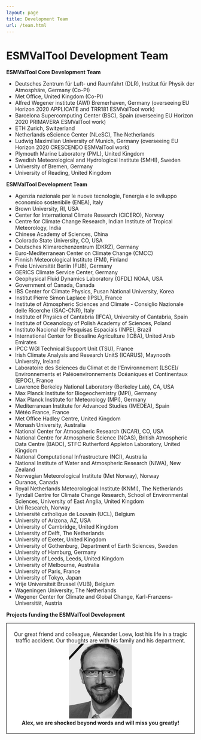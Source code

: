 ```yaml
---
layout: page
title: Development Team
url: /team.html
---
```

<h1>ESMValTool Development Team</h1>
<p><strong>ESMValTool Core Development Team</strong></p>
<ul>
<li>Deutsches Zentrum für Luft- und Raumfahrt (DLR), Institut für Physik der Atmosphäre, Germany (Co-PI)</li>
<li>Met Office, United Kingdom (Co-PI)</li>
<li>Alfred Wegener institute (AWI) Bremerhaven, Germany (overseeing EU Horizon 2020 APPLICATE and TRR181 ESMValTool work)</li>
<li>Barcelona Supercomputing Center (BSC), Spain (overseeing EU Horizon 2020 PRIMAVERA ESMValTool work)</li>
<li>ETH Zurich, Switzerland</li>
<li>Netherlands eScience Center (NLeSC), The Netherlands</li>
<li>Ludwig Maximilian University of Munich, Germany (overseeing EU Horizon 2020 CRESCENDO ESMValTool work)</li>
<li>Plymouth Marine Laboratory (PML), United Kingdom</li>
<li>Swedish Meteorological and Hydrological Institute (SMHI), Sweden</li>
<li>University of Bremen, Germany</li>
<li>University of Reading, United Kingdom</li>
</ul>
<p><strong>ESMValTool Development Team</strong></p>
<ul>
<li>Agenzia nazionale per le nuove tecnologie, l'energia e lo sviluppo economico sostenibile (ENEA), Italy</li>
<li>Brown University, RI, USA</li>
<li>Center for International Climate Research (CICERO), Norway</li>
<li>Centre for Climate Change Research, Indian Institute of Tropical Meteorology, India</li>
<li>Chinese Academy of Sciences, China</li>
<li>Colorado State University, CO, USA</li>
<li>Deutsches Klimarechenzentrum (DKRZ), Germany</li>
<li>Euro-Mediterranean Center on Climate Change (CMCC)</li>
<li>Finnish Meteorological Institute (FMI), Finland</li>
<li>Freie Universität Berlin (FUB), Germany</li>
<li>GERICS Climate Service Center, Germany</li>
<li>Geophysical Fluid Dynamics Laboratory (GFDL) NOAA, USA</li>
<li>Government of Canada, Canada</li>
<li>IBS Center for Climate Physics, Pusan National University, Korea</li>
<li>Institut Pierre Simon Laplace (IPSL), France</li>
<li>Institute of Atmospheric Sciences and Climate - Consiglio Nazionale delle Ricerche (ISAC-CNR), Italy</li>
<li>Institute of Physics of Cantabria (IFCA), University of Cantabria, Spain</li>
<li>Institute of Oceanology of Polish Academy of Sciences, Poland</li>
<li>Instituto Nacional de Pesquisas Espaciais (INPE), Brazil</li>
<li>International Center for Biosaline Agriculture (ICBA), United Arab Emirates</li>
<li>IPCC WGI Technical Support Unit (TSU), France</li>
<li>Irish Climate Analysis and Research UnitS (ICARUS), Maynooth University, Ireland</li>
<li>Laboratoire des Sciences du Climat et de l'Environnement (LSCE)/ Environnements et Paléoenvironnements Océaniques et Continentaux (EPOC), France</li>
<li>Lawrence Berkeley National Laboratory (Berkeley Lab), CA, USA</li>
<li>Max Planck Institute for Biogeochemistry (MPI), Germany</li>
<li>Max Planck Institute for Meteorology (MPI), Germany</li>
<li>Mediterranean Institute for Advanced Studies (IMEDEA), Spain</li>
<li>Météo France, France</li>
<li>Met Office Hadley Centre, United Kingdom</li>
<li>Monash University, Australia</li>
<li>National Center for Atmospheric Research (NCAR), CO, USA</li>
<li>National Centre for Atmospheric Science (NCAS), British Atmospheric Data Centre (BADC), STFC Rutherford Appleton Laboratory, United Kingdom</li>
<li>National Computational Infrastructure (NCI), Australia</li>
<li>National Institute of Water and Atmospheric Research (NIWA), New Zealand</li>
<li>Norwegian Meteorological Institute (Met Norway), Norway</li>
<li>Ouranos, Canada</li>
<li>Royal Netherlands Meteorological Institute (KNMI), The Netherlands</li>
<li>Tyndall Centre for Climate Change Research, School of Environmental Sciences, University of East Anglia, United Kingdom</li>
<li>Uni Research, Norway</li>
<li>Université catholique de Louvain (UCL), Belgium</li>
<li>University of Arizona, AZ, USA</li>
<li>University of Cambridge, United Kingdom</li>
<li>University of Delft, The Netherlands</li>
<li>University of Exeter, United Kingdom</li>
<li>University of Gothenburg, Department of Earth Sciences, Sweden</li>
<li>University of Hamburg, Germany</li>
<li>University of Leeds, Leeds, United Kingdom</li>
<li>University of Melbourne, Australia</li>
<li>University of Paris, France</li>
<li>University of Tokyo, Japan</li>
<li>Vrije Universiteit Brussel (VUB), Belgium</li>
<li>Wageningen University, The Netherlands</li>
<li>Wegener Center for Climate and Global Change, Karl-Franzens-Universität, Austria</li>
</ul>
<p><strong>Projects funding the ESMValTool Development</strong></p>

<div style="border:1px solid black; padding-top: 20px;padding-bottom: 20px; background-color:white">
<center>
Our great friend and colleague, Alexander Loew, lost his life in a tragic traffic accident.
Our thoughts are with his family and his department.
<br>
<img src="/assets/images/Alex_trauer.jpg" height="200px">
<br>
<b>Alex, we are shocked beyond words and will miss you greatly!</b>
</center>
</div>
